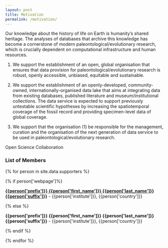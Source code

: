 ```yaml
---
layout: post
title: Motivation 
permalink: /motivation/
---
```


Our knowledge about the history of life on Earth is humanity’s shared heritage. The analyses of databases that archive this knowledge has become a cornerstone of modern paleontological/evolutionary research, which is crucially dependent on computational infrastructure and human resources.
 
1. We support the establishment of an open, global organisation that ensures that data provision for paleontological/evolutionary research is robust, openly accessible, unbiased, equitable and sustainable. 

2. We support the establishment of an openly-developed, community-owned, internationally-organised data lake that aims at integrating data from existing databases, published literature and museum/institutional collections. The data service is expected to support previously untestable scientific hypotheses by increasing the spatiotemporal coverage of the fossil record and providing specimen-level data of global coverage.

3. We support that the organisation (1) be responsible for the management, curation and the organisation of the next generation of data service to be used in paleontological/evolutionary research.

  Open Science Collaboration

### List of Members

{% for person in site.data.supporters %}

{% if person['webpage']%}

[**{{person['prefix']}} {{person['first_name']}} {{person['last_name']}} {{person['suffix']}}**]({{person['webpage']}}) - {{person['institute']}}, {{person['country']}}

{% else %}

**{{person['prefix']}} {{person['first_name']}} {{person['last_name']}} {{person['suffix']}}** - {{person['institute']}}, {{person['country']}}

{% endif %}

{% endfor %}



